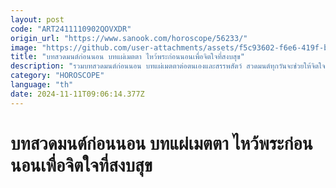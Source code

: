 ```yaml
---
layout: post
code: "ART2411110902QOVXDR"
origin_url: "https://www.sanook.com/horoscope/56233/"
image: "https://github.com/user-attachments/assets/f5c93602-f6e6-419f-b366-edd8d7651549"
title: "บทสวดมนต์ก่อนนอน บทแผ่เมตตา ไหว้พระก่อนนอนเพื่อจิตใจที่สงบสุข"
description: "รวมบทสวดมนต์ก่อนนอน บทแผ่เมตตาต่อตนเองและสรรพสัตว์ สวดมนต์ทุกวันจะช่วยให้จิตใจสงบ และมีสติ ซึ่งส่งผลให้นอนหลับอย่างสบาย"
category: "HOROSCOPE"
language: "th"
date: 2024-11-11T09:06:14.377Z
---
```


# บทสวดมนต์ก่อนนอน บทแผ่เมตตา ไหว้พระก่อนนอนเพื่อจิตใจที่สงบสุข